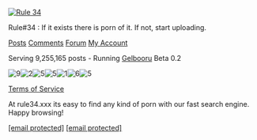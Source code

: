 [![Rule 34](//rule34.xxx/images/header2.png)](https://rule34.xxx/index.php?page=post&s=list&tags=all)

Rule#34 : If it exists there is porn of it. If not, start uploading.

[Posts](https://rule34.xxx/index.php?page=post&s=list&tags=all "A paginated list of every post") [Comments](https://rule34.xxx/index.php?page=comment&s=list) [Forum](https://rule34.xxx/index.php?page=forum&s=list) [My Account](https://rule34.xxx/index.php?page=account&s=home "Account options")

 

Serving 9,255,165 posts - Running [Gelbooru](https://gelbooru.com/) Beta 0.2

![9](./counter/9.gif)![2](./counter/2.gif)![5](./counter/5.gif)![5](./counter/5.gif)![1](./counter/1.gif)![6](./counter/6.gif)![5](./counter/5.gif)

[Terms of Service](https://rule34.xxx/index.php?page=tos)

At rule34.xxx its easy to find any kind of porn with our fast search engine. Happy browsing!

[\[email protected\]](https://rule34.xxx/cdn-cgi/l/email-protection) [\[email protected\]](https://rule34.xxx/cdn-cgi/l/email-protection)